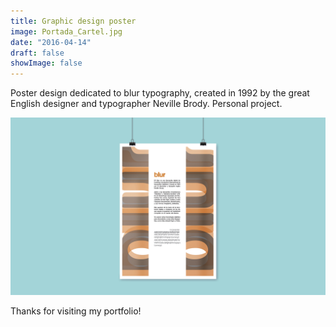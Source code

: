 ```yaml
---
title: Graphic design poster
image: Portada_Cartel.jpg
date: "2016-04-14"
draft: false
showImage: false
---
```


Poster design dedicated to blur typography, created in 1992 by the great English designer and typographer Neville Brody. Personal project.



![Poster](/images/Portada_Cartel2.jpg "Blur Poster")



Thanks for visiting my portfolio!
